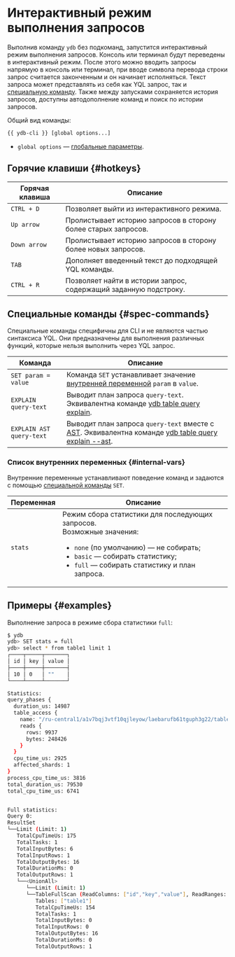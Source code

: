 # Интерактивный режим выполнения запросов

Выполнив команду `ydb` без подкоманд, запустится интерактивный режим выполнения запросов. Консоль или терминал будут переведены в интерактивный режим. После этого можно вводить запросы напрямую в консоль или терминал, при вводе символа перевода строки запрос считается законченным и он начинает исполняться. Текст запроса может представлять из себя как YQL запрос, так и [специальную команду](#spec-commands). Также между запусками сохраняется история запросов, доступны автодополнение команд и поиск по истории запросов.

Общий вид команды:

```bash
{{ ydb-cli }} [global options...]
```

* `global options` — [глобальные параметры](commands/global-options.md).

## Горячие клавиши {#hotkeys}

Горячая клавиша | Описание
---|---
`CTRL + D` | Позволяет выйти из интерактивного режима.
`Up arrow` | Пролистывает историю запросов в сторону более старых запросов.
`Down arrow` | Пролистывает историю запросов в сторону более новых запросов.
`TAB` | Дополняет введенный текст до подходящей YQL команды.
`CTRL + R` | Позволяет найти в истории запрос, содержащий заданную подстроку.

## Специальные команды {#spec-commands}

Специальные команды специфичны для CLI и не являются частью синтаксиса YQL. Они предназначены для выполнения различных функций, которые нельзя выполнить через YQL запрос.

Команда | Описание
---|---
`SET param = value` | Команда `SET` устанавливает значение [внутренней переменной](#internal-vars) `param` в `value`.
`EXPLAIN query-text` | Выводит план запроса `query-text`. Эквивалентна команде [ydb table query explain](commands/explain-plan.md#explain-plan).
`EXPLAIN AST query-text` | Выводит план запроса `query-text` вместе с [AST](commands/explain-plan.md). Эквивалентна команде [ydb table query explain --ast](commands/explain-plan.md#ast).

### Список внутренних переменных {#internal-vars}

Внутренние переменные устанавливают поведение команд и задаются с помощью [специальной команды](#spec-commands) `SET`.

Переменная | Описание
---|---
`stats` | Режим сбора статистики для последующих запросов.<br>Возможные значения:<ul><li>`none` (по умолчанию) — не собирать;</li><li>`basic` — собирать статистику;</li><li>`full` — собирать статистику и план запроса.</li></ul>

## Примеры {#examples}

Выполнение запроса в режиме сбора статистики `full`:

```bash
$ ydb
ydb> SET stats = full
ydb> select * from table1 limit 1
┌────┬─────┬───────┐
│ id │ key │ value │
├────┼─────┼───────┤
│ 10 │ 0   │ ""    │
└────┴─────┴───────┘

Statistics:
query_phases {
  duration_us: 14987
  table_access {
    name: "/ru-central1/a1v7bqj3vtf10qjleyow/laebarufb61tguph3g22/table1"
    reads {
      rows: 9937
      bytes: 248426
    }
  }
  cpu_time_us: 2925
  affected_shards: 1
}
process_cpu_time_us: 3816
total_duration_us: 79530
total_cpu_time_us: 6741


Full statistics:
Query 0:
ResultSet
└──Limit (Limit: 1)
   TotalCpuTimeUs: 175
   TotalTasks: 1
   TotalInputBytes: 6
   TotalInputRows: 1
   TotalOutputBytes: 16
   TotalDurationMs: 0
   TotalOutputRows: 1
   └──<UnionAll>
      └──Limit (Limit: 1)
      └──TableFullScan (ReadColumns: ["id","key","value"], ReadRanges: ["key (-∞, +∞)"], Table: impex_table)
         Tables: ["table1"]
         TotalCpuTimeUs: 154
         TotalTasks: 1
         TotalInputBytes: 0
         TotalInputRows: 0
         TotalOutputBytes: 16
         TotalDurationMs: 0
         TotalOutputRows: 1
```
